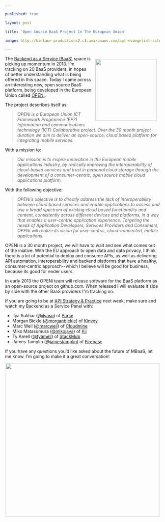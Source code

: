 ---
published: true
layout: post
title: 'Open Source BaaS Project In The European Union'
image: http://kinlane-productions2.s3.amazonaws.com/api-evangelist-site/blog/openi-logo.png
---

<p><a href="http://www.openi-ict.eu/" target="_blank"><img style="padding: 10px;" src="https://s3.amazonaws.com/kinlane-productions2/baas/openi/openi-logo.png" alt="" width="200" align="right" /></a>
<p>The <a title="Backend as a Service" href="/trends/baas.php">Backend as a Service (BaaS)</a> space is picking up momentum in 2013.  I&rsquo;m tracking on 20 BaaS providers, in hopes of better understanding what is being offered in this space.  Today I came across an interesting new, open source BaaS platform, being developed in the European Union called <a href="http://www.openi-ict.eu/" target="_blank">OPENi</a>.
<p>The project describes itself as:
<blockquote><em>OPENi is a European Union ICT Framework Programme (FP7) Information and communications technology (ICT) Collaborative project. Over the 30 month project duration we aim to deliver an open-source, cloud based platform for integrating mobile services.</em></blockquote>
<p>With a mission to:
<blockquote><em>Our mission is to inspire innovation in the European mobile applications industry, by radically improving the interoperability of cloud-based services and trust in personal cloud storage through the development of a consumer-centric, open source mobile cloud applications platform.</em></blockquote>
<p>With the following objective:
<blockquote><em>OPENi&rsquo;s objective is to directly address the lack of interoperability between cloud based services and enable applications to access and use a broad spectrum of existing cloud based functionality and content, consistently across different devices and platforms, in a way that enables a user-centric application experience. Targeting the needs of Application Developers, Services Providers and Consumers, OPENi will realize its vision for user-centric, cloud-connected, mobile applications.</em></blockquote>
<p>OPENi is a 30 month project, we will have to wait and see what comes out of the iniative. With the EU approach to open data and data privacy, I think there is a lot of potential to deploy and consume APIs, as well as delivering API automation, interoperability and backend platforms that have a healthy, consumer-centric approach--which I believe will be good for business, because its good for ender users.
<p>In early 2013 the OPENi team will release software for the BaaS platform as an open-source project on github.com.  When released I will evaluate it side by side with the other BaaS providers I&rdquo;m tracking on.
<p>If you are going to be at <a href="http://www.apistrategyconference.com/">API Strategy &amp; Practice</a> next week, make sure and watch my Backend as a Service Panel with:
<ul class="mainlist">
<li>Ilya Sukhar (<a href="https://twitter.com/ilyasu">@ilyasu</a>) of&nbsp;<a href="https://www.parse.com/" target="_blank">Parse</a></li>
<li>Morgan Bickle (<a href="https://twitter.com/morganbickle">@morganbickle</a>) of&nbsp;<a href="http://www.kinvey.com/" target="_blank">Kinvey</a></li>
<li>Marc Weil (<a href="https://twitter.com/marcweil">@marcweil</a>) of&nbsp;<a href="https://cloudmine.me/" target="_blank">Cloudmine</a></li>
<li>Miko Matasumura (<a href="https://twitter.com/mikojava">@mikojava</a>) of&nbsp;<a href="http://kii.com/" target="_blank">Kii</a></li>
<li>Ty Amell (<a href="https://twitter.com/tyamell">@tyamell</a>) of&nbsp;<a href="https://www.stackmob.com/" target="_blank">StackMob</a>&nbsp;</li>
<li>James Tamplin (<a href="https://twitter.com/jamestamplin">@jamestamplin</a>) of&nbsp;<a href="https://www.firebase.com/" target="_blank">Firebase</a></li>
</ul>
<p>If you have any questions you&rsquo;d like asked about the future of MBaaS, let me know. I'm going to make it a great conversation!
<p><a href="http://www.openi-ict.eu/open-source/" target="_blank"><img style="display: block; margin-left: auto; margin-right: auto;" src="https://s3.amazonaws.com/kinlane-productions2/baas/openi/openi-concept.png" alt="" width="500" /></a>

